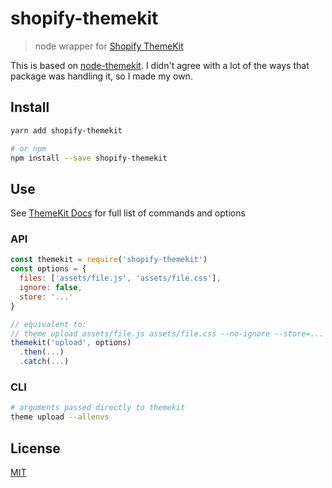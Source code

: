 # shopify-themekit

> node wrapper for [Shopify ThemeKit](http://shopify.github.io/themekit)

This is based on [node-themekit](https://github.com/Shopify/node-themekit). I didn't agree with a lot of the ways that package was handling it, so I made my own.

## Install

```bash
yarn add shopify-themekit

# or npm
npm install --save shopify-themekit
```

## Use

See [ThemeKit Docs](https://shopify.github.io/themekit/commands) for full list of commands and options

### API

```javascript
const themekit = require('shopify-themekit')
const options = {
  files: ['assets/file.js', 'assets/file.css'],
  ignore: false,
  store: '...'
}

// equivalent to:
// theme upload assets/file.js assets/file.css --no-ignore --store=...
themekit('upload', options)
  .then(...)
  .catch(...)
```

### CLI

```bash
# arguments passed directly to themekit
theme upload --allenvs
```

## License

[MIT](LICENSE)
